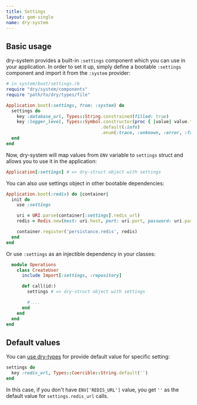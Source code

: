 ```yaml
---
title: Settings
layout: gem-single
name: dry-system
---
```


## Basic usage

dry-system provides a built-in `:settings` component which you can use in your application. In order to set it up, simply define a bootable `:settings` component and import it from the `:system` provider:

```ruby
# in system/boot/settings.rb
require "dry/system/components"
require "path/to/dry/types/file"

Application.boot(:settings, from: :system) do
  settings do
    key :database_url, Types::String.constrained(filled: true)
    key :logger_level, Types::Symbol.constructor(proc { |value| value.to_s.downcase.to_sym })
                                    .default(:info)
                                    .enum(:trace, :unknown, :error, :fatal, :warn, :info, :debug)
  end
end
```

Now, dry-system will map values from `ENV` variable to `settings` struct and allows you to use it in the application:

```ruby
Application[:settings] # => dry-struct object with settings
```

You can also use settings object in other bootable dependencies:

```ruby
Application.boot(:redis) do |container|
  init do
    use :settings

    uri = URI.parse(container[:settings].redis_url)
    redis = Redis.new(host: uri.host, port: uri.port, password: uri.password)

    container.register('persistance.redis', redis)
  end
end
```

Or use `:settings` as an injectible dependency in your classes:

```ruby
  module Operations
    class CreateUser
      include Import[:settings, :repository]

      def call(id:)
        settings # => dry-struct object with settings

        # ...
      end
    end
  end
end
```

## Default values

You can [use dry-types](https://dry-rb.org/gems/dry-types/master/default-values/) for provide default value for specific setting:

```ruby
settings do
  key :redis_url, Types::Coercible::String.default('')
end
```

In this case, if you don't have `ENV['REDIS_URL']` value, you get `''` as the default value for `settings.redis_url` calls.
